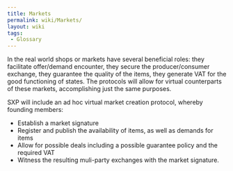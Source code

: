 ```yaml
---
title: Markets
permalink: wiki/Markets/
layout: wiki
tags:
 - Glossary
---
```


In the real world shops or markets have several beneficial roles: they
facilitate offer/demand encounter, they secure the producer/consumer
exchange, they guarantee the quality of the items, they generate VAT for
the good functioning of states. The protocols will allow for virtual
counterparts of these markets, accomplishing just the same purposes.

SXP will include an ad hoc virtual market creation protocol, whereby
founding members:

-   Establish a market signature
-   Register and publish the availability of items, as well as demands
    for items
-   Allow for possible deals including a possible guarantee policy and
    the required VAT
-   Witness the resulting muli-party exchanges with the
    market signature.

